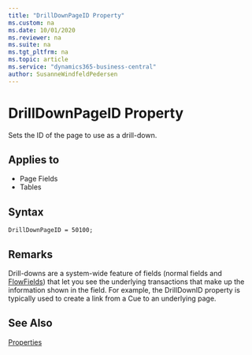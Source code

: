 ```yaml
---
title: "DrillDownPageID Property"
ms.custom: na
ms.date: 10/01/2020
ms.reviewer: na
ms.suite: na
ms.tgt_pltfrm: na
ms.topic: article
ms.service: "dynamics365-business-central"
author: SusanneWindfeldPedersen
---
```


# DrillDownPageID Property

Sets the ID of the page to use as a drill-down.  
  
## Applies to  
  
- Page Fields  
- Tables  

<!--  //NAV
> [!IMPORTANT]  
>  This property is not supported on Repeater controls on pages when it is displayed in the [!INCLUDE[nav_web](includes/nav_web_md.md)].  
--> 

## Syntax

```AL
DrillDownPageID = 50100;
```

## Remarks  

Drill-downs are a system-wide feature of fields (normal fields and [FlowFields](../devenv-flowfields.md)) that let you see the underlying transactions that make up the information shown in the field. For example, the DrillDownID property is typically used to create a link from a Cue to an underlying page.  
  
## See Also  

[Properties](devenv-properties.md)
